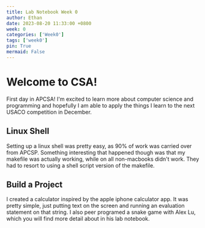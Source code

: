 ```yaml
---
title: Lab Notebook Week 0
author: Ethan
date: 2023-08-20 11:33:00 +0800
week: 0
categories: ['Week0']
tags: ['week0']
pin: True
mermaid: False
---
```


# Welcome to CSA!
First day in APCSA! I'm excited to learn more about computer science and programming and hopefully I am able to apply the things I learn to the next USACO competition in December.

## Linux Shell
Setting up a linux shell was pretty easy, as 90% of work was carried over from APCSP. Something interesting that happened though was that my makefile was actually working, while on all non-macbooks didn't work. They had to resort to using a shell script version of the makefile.

## Build a Project
I created a calculator inspired by the apple iphone calculator app. It was pretty simple, just putting text on the screen and running an evaluation statement on that string. I also peer programed a snake game with Alex Lu, which you will find more detail about in his lab notebook.